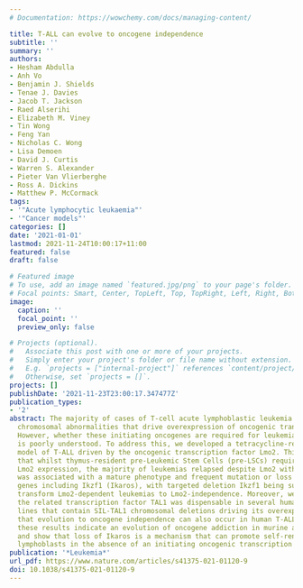 ```yaml
---
# Documentation: https://wowchemy.com/docs/managing-content/

title: T-ALL can evolve to oncogene independence
subtitle: ''
summary: ''
authors:
- Hesham Abdulla
- Anh Vo
- Benjamin J. Shields
- Tenae J. Davies
- Jacob T. Jackson
- Raed Alserihi
- Elizabeth M. Viney
- Tin Wong
- Feng Yan
- Nicholas C. Wong
- Lisa Demoen
- David J. Curtis
- Warren S. Alexander
- Pieter Van Vlierberghe
- Ross A. Dickins
- Matthew P. McCormack
tags:
- '"Acute lymphocytic leukaemia"'
- '"Cancer models"'
categories: []
date: '2021-01-01'
lastmod: 2021-11-24T10:00:17+11:00
featured: false
draft: false

# Featured image
# To use, add an image named `featured.jpg/png` to your page's folder.
# Focal points: Smart, Center, TopLeft, Top, TopRight, Left, Right, BottomLeft, Bottom, BottomRight.
image:
  caption: ''
  focal_point: ''
  preview_only: false

# Projects (optional).
#   Associate this post with one or more of your projects.
#   Simply enter your project's folder or file name without extension.
#   E.g. `projects = ["internal-project"]` references `content/project/deep-learning/index.md`.
#   Otherwise, set `projects = []`.
projects: []
publishDate: '2021-11-23T23:00:17.347477Z'
publication_types:
- '2'
abstract: The majority of cases of T-cell acute lymphoblastic leukemia (T-ALL) contain
  chromosomal abnormalities that drive overexpression of oncogenic transcription factors.
  However, whether these initiating oncogenes are required for leukemia maintenance
  is poorly understood. To address this, we developed a tetracycline-regulated mouse
  model of T-ALL driven by the oncogenic transcription factor Lmo2. This revealed
  that whilst thymus-resident pre-Leukemic Stem Cells (pre-LSCs) required continuous
  Lmo2 expression, the majority of leukemias relapsed despite Lmo2 withdrawal. Relapse
  was associated with a mature phenotype and frequent mutation or loss of tumor suppressor
  genes including Ikzf1 (Ikaros), with targeted deletion Ikzf1 being sufficient to
  transform Lmo2-dependent leukemias to Lmo2-independence. Moreover, we found that
  the related transcription factor TAL1 was dispensable in several human T-ALL cell
  lines that contain SIL-TAL1 chromosomal deletions driving its overexpression, indicating
  that evolution to oncogene independence can also occur in human T-ALL. Together
  these results indicate an evolution of oncogene addiction in murine and human T-ALL
  and show that loss of Ikaros is a mechanism that can promote self-renewal of T-ALL
  lymphoblasts in the absence of an initiating oncogenic transcription factor.
publication: '*Leukemia*'
url_pdf: https://www.nature.com/articles/s41375-021-01120-9
doi: 10.1038/s41375-021-01120-9
---
```


